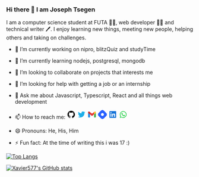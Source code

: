 ### Hi there 👋 I am Joseph Tsegen

I am a computer science student at FUTA 🧑‍🎓, web developer 👨‍💻 and technical writer 🖊️.
I enjoy learning new things, meeting new people, helping others and taking on challenges.

- 🔭 I’m currently working on nipro, blitzQuiz and studyTime
- 🌱 I’m currently learning nodejs, postgresql, mongodb
- 👯 I’m looking to collaborate on projects that interests me
- 🤔 I’m looking for help with getting a job or an internship
- 💬 Ask me about Javascript, Typescript, React and all things web development
- 📫 How to reach me: [<svg xmlns="http://www.w3.org/2000/svg" width="24" height="24" viewBox="0 0 24 24" style="fill: rgba(0, 0, 0, 1);transform: ;msFilter:;"><path fill-rule="evenodd" clip-rule="evenodd" d="M12.026 2c-5.509 0-9.974 4.465-9.974 9.974 0 4.406 2.857 8.145 6.821 9.465.499.09.679-.217.679-.481 0-.237-.008-.865-.011-1.696-2.775.602-3.361-1.338-3.361-1.338-.452-1.152-1.107-1.459-1.107-1.459-.905-.619.069-.605.069-.605 1.002.07 1.527 1.028 1.527 1.028.89 1.524 2.336 1.084 2.902.829.091-.645.351-1.085.635-1.334-2.214-.251-4.542-1.107-4.542-4.93 0-1.087.389-1.979 1.024-2.675-.101-.253-.446-1.268.099-2.64 0 0 .837-.269 2.742 1.021a9.582 9.582 0 0 1 2.496-.336 9.554 9.554 0 0 1 2.496.336c1.906-1.291 2.742-1.021 2.742-1.021.545 1.372.203 2.387.099 2.64.64.696 1.024 1.587 1.024 2.675 0 3.833-2.33 4.675-4.552 4.922.355.308.675.916.675 1.846 0 1.334-.012 2.41-.012 2.737 0 .267.178.577.687.479C19.146 20.115 22 16.379 22 11.974 22 6.465 17.535 2 12.026 2z"></path></svg>](https://github.com/Xavier577)
  [<svg xmlns="http://www.w3.org/2000/svg" width="24" height="24" viewBox="0 0 24 24" style="fill: rgba(30, 174, 232, 1);transform: ;msFilter:;"><path d="M19.633 7.997c.013.175.013.349.013.523 0 5.325-4.053 11.461-11.46 11.461-2.282 0-4.402-.661-6.186-1.809.324.037.636.05.973.05a8.07 8.07 0 0 0 5.001-1.721 4.036 4.036 0 0 1-3.767-2.793c.249.037.499.062.761.062.361 0 .724-.05 1.061-.137a4.027 4.027 0 0 1-3.23-3.953v-.05c.537.299 1.16.486 1.82.511a4.022 4.022 0 0 1-1.796-3.354c0-.748.199-1.434.548-2.032a11.457 11.457 0 0 0 8.306 4.215c-.062-.3-.1-.611-.1-.923a4.026 4.026 0 0 1 4.028-4.028c1.16 0 2.207.486 2.943 1.272a7.957 7.957 0 0 0 2.556-.973 4.02 4.02 0 0 1-1.771 2.22 8.073 8.073 0 0 0 2.319-.624 8.645 8.645 0 0 1-2.019 2.083z"></path></svg>](https://twitter.com/Tsegs_tech)
  [<svg xmlns="http://www.w3.org/2000/svg"  viewBox="0 0 48 48" width="24px" height="24px"><path fill="#4caf50" d="M45,16.2l-5,2.75l-5,4.75L35,40h7c1.657,0,3-1.343,3-3V16.2z"/><path fill="#1e88e5" d="M3,16.2l3.614,1.71L13,23.7V40H6c-1.657,0-3-1.343-3-3V16.2z"/><polygon fill="#e53935" points="35,11.2 24,19.45 13,11.2 12,17 13,23.7 24,31.95 35,23.7 36,17"/><path fill="#c62828" d="M3,12.298V16.2l10,7.5V11.2L9.876,8.859C9.132,8.301,8.228,8,7.298,8h0C4.924,8,3,9.924,3,12.298z"/><path fill="#fbc02d" d="M45,12.298V16.2l-10,7.5V11.2l3.124-2.341C38.868,8.301,39.772,8,40.702,8h0 C43.076,8,45,9.924,45,12.298z"/></svg>](mailto:josephtsegen10@gmail.com)
  [<svg width="24" height="24" viewBox="0 0 337 337" fill="none">
  <rect x="113" y="113" width="111" height="111" rx="55.5" fill="white"/>
  <path fill-rule="evenodd" clip-rule="evenodd" d="M24.155 112.598c-30.873 30.874-30.873 80.93 0 111.804l89.443 89.443c30.874 30.873 80.93 30.873 111.804 0l89.443-89.443c30.873-30.874 30.873-80.93 0-111.804l-89.443-89.443c-30.874-30.873-80.93-30.873-111.804 0l-89.443 89.443zm184.476 95.033c21.612-21.611 21.612-56.651 0-78.262-21.611-21.612-56.651-21.612-78.262 0-21.612 21.611-21.612 56.651 0 78.262 21.611 21.612 56.651 21.612 78.262 0z" fill="#2962FF"/></svg>](https://hashnode.com/@xavier577)
  [<svg xmlns="http://www.w3.org/2000/svg" width="24" height="24" viewBox="0 0 24 24" style="fill: rgba(16, 114, 216, 1);transform: ;msFilter:;"><path d="M20 3H4a1 1 0 0 0-1 1v16a1 1 0 0 0 1 1h16a1 1 0 0 0 1-1V4a1 1 0 0 0-1-1zM8.339 18.337H5.667v-8.59h2.672v8.59zM7.003 8.574a1.548 1.548 0 1 1 0-3.096 1.548 1.548 0 0 1 0 3.096zm11.335 9.763h-2.669V14.16c0-.996-.018-2.277-1.388-2.277-1.39 0-1.601 1.086-1.601 2.207v4.248h-2.667v-8.59h2.56v1.174h.037c.355-.675 1.227-1.387 2.524-1.387 2.704 0 3.203 1.778 3.203 4.092v4.71z"></path></svg>](https://www.linkedin.com/in/joseph-tsegen-b023a11b8/">)
  [<svg xmlns="http://www.w3.org/2000/svg" width="24" height="24" viewBox="0 0 24 24" style="fill: rgba(17, 203, 55, 1);transform: ;msFilter:;"><path fill-rule="evenodd" clip-rule="evenodd" d="M18.403 5.633A8.919 8.919 0 0 0 12.053 3c-4.948 0-8.976 4.027-8.978 8.977 0 1.582.413 3.126 1.198 4.488L3 21.116l4.759-1.249a8.981 8.981 0 0 0 4.29 1.093h.004c4.947 0 8.975-4.027 8.977-8.977a8.926 8.926 0 0 0-2.627-6.35m-6.35 13.812h-.003a7.446 7.446 0 0 1-3.798-1.041l-.272-.162-2.824.741.753-2.753-.177-.282a7.448 7.448 0 0 1-1.141-3.971c.002-4.114 3.349-7.461 7.465-7.461a7.413 7.413 0 0 1 5.275 2.188 7.42 7.42 0 0 1 2.183 5.279c-.002 4.114-3.349 7.462-7.461 7.462m4.093-5.589c-.225-.113-1.327-.655-1.533-.73-.205-.075-.354-.112-.504.112s-.58.729-.711.879-.262.168-.486.056-.947-.349-1.804-1.113c-.667-.595-1.117-1.329-1.248-1.554s-.014-.346.099-.458c.101-.1.224-.262.336-.393.112-.131.149-.224.224-.374s.038-.281-.019-.393c-.056-.113-.505-1.217-.692-1.666-.181-.435-.366-.377-.504-.383a9.65 9.65 0 0 0-.429-.008.826.826 0 0 0-.599.28c-.206.225-.785.767-.785 1.871s.804 2.171.916 2.321c.112.15 1.582 2.415 3.832 3.387.536.231.954.369 1.279.473.537.171 1.026.146 1.413.089.431-.064 1.327-.542 1.514-1.066.187-.524.187-.973.131-1.067-.056-.094-.207-.151-.43-.263"></path></svg>](https://wa.me/2348050896109)

- 😄 Pronouns: He, His, Him
- ⚡ Fun fact: At the time of writing this i was 17 :)

[![Top Langs](https://github-readme-stats.vercel.app/api/top-langs/?username=Xavier577&layout=compact&theme=dark)](https://github.com/Xaiver577/github-readme-stats)

[![Xavier577's GitHub stats](https://github-readme-stats.vercel.app/api?username=xavier577&theme=dark)](https://github.com/xavier577/github-readme-stats)
